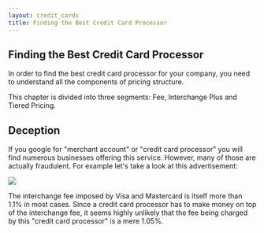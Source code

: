```yaml
---
layout: credit_cards
title: Finding the Best Credit Card Processor
---
```


## Finding the Best Credit Card Processor


In order to find the best credit card processor for your company, you need to understand all the components of pricing structure.

This chapter is divided into three segments: Fee, Interchange Plus and Tiered Pricing.

## Deception

If you google for "merchant account" or "credit card processor" you will find numerous businesses offering this service. However, many of those are actually fraudulent. For example let's take a look at this advertisement:

<img src='https://img.skitch.com/20110923-mbpe14md2xegtt5ibfkp86nit7.jpg' />

The interchange fee imposed by Visa and Mastercard is itself more than 1.1% in most cases.  Since a credit card processor has to make money on top of the interchange fee, it seems highly unlikely that the fee being charged by this "credit card processor" is a mere 1.05%.
